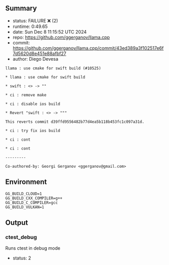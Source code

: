 ## Summary

- status:  FAILURE ❌ (2)
- runtime: 0:49.65
- date:    Sun Dec  8 11:15:52 UTC 2024
- repo:    https://github.com/ggerganov/llama.cpp
- commit:  https://github.com/ggerganov/llama.cpp/commit/43ed389a3f102517e6f7d5620d8e451e88afbf27
- author:  Diego Devesa
```
llama : use cmake for swift build (#10525)

* llama : use cmake for swift build

* swift : <> -> ""

* ci : remove make

* ci : disable ios build

* Revert "swift : <> -> """

This reverts commit d39ffd9556482b77d4ea5b118b453fc1c097a31d.

* ci : try fix ios build

* ci : cont

* ci : cont

---------

Co-authored-by: Georgi Gerganov <ggerganov@gmail.com>
```

## Environment

```
GG_BUILD_CLOUD=1
GG_BUILD_CXX_COMPILER=g++
GG_BUILD_C_COMPILER=gcc
GG_BUILD_VULKAN=1
```

## Output

### ctest_debug

Runs ctest in debug mode
- status: 2
```

```

